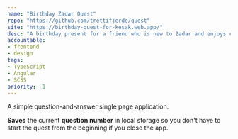 ```yaml
---
name: "Birthday Zadar Quest"
repo: "https://github.com/trettifjerde/quest"
site: "https://birthday-quest-for-kesak.web.app/"
desc: "A birthday present for a friend who is new to Zadar and enjoys city quests."
accountable: 
- frontend 
- design
tags:
- TypeScript
- Angular
- SCSS
priority: -1
---
```

A simple question-and-answer single page application. 

**Saves** the current **question number** in local storage so you don't have to start the quest from the beginning if you close the app.